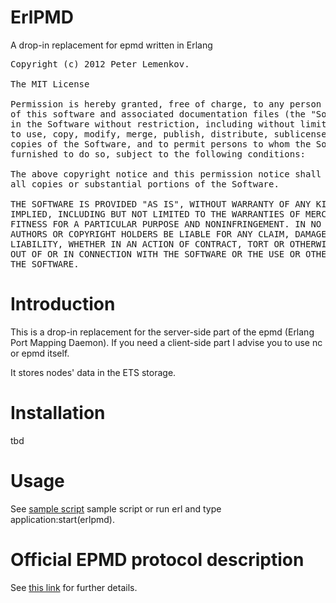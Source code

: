<h1>ErlPMD</h1>

A drop-in replacement for epmd written in Erlang

<pre>
Copyright (c) 2012 Peter Lemenkov.

The MIT License

Permission is hereby granted, free of charge, to any person obtaining a copy
of this software and associated documentation files (the "Software"), to deal
in the Software without restriction, including without limitation the rights
to use, copy, modify, merge, publish, distribute, sublicense, and/or sell
copies of the Software, and to permit persons to whom the Software is
furnished to do so, subject to the following conditions:

The above copyright notice and this permission notice shall be included in
all copies or substantial portions of the Software.

THE SOFTWARE IS PROVIDED "AS IS", WITHOUT WARRANTY OF ANY KIND, EXPRESS OR
IMPLIED, INCLUDING BUT NOT LIMITED TO THE WARRANTIES OF MERCHANTABILITY,
FITNESS FOR A PARTICULAR PURPOSE AND NONINFRINGEMENT. IN NO EVENT SHALL THE
AUTHORS OR COPYRIGHT HOLDERS BE LIABLE FOR ANY CLAIM, DAMAGES OR OTHER
LIABILITY, WHETHER IN AN ACTION OF CONTRACT, TORT OR OTHERWISE, ARISING FROM,
OUT OF OR IN CONNECTION WITH THE SOFTWARE OR THE USE OR OTHER DEALINGS IN
THE SOFTWARE.
</pre>

<h1>Introduction</h1>

This is a drop-in replacement for the server-side part of the epmd (Erlang Port
Mapping Daemon). If you need a client-side part I advise you to use nc or epmd
itself.

It stores nodes' data in the ETS storage.

<h1>Installation</h1>
tbd

<h1>Usage</h1>

See [sample script](https://raw.github.com/lemenkov/erlpmd/master/priv/erlpmd.sh) sample script or run erl and type
application:start(erlpmd).

<h1>Official EPMD protocol description</h1>

See [this link](http://www.erlang.org/doc/apps/erts/erl_dist_protocol.html) for further details.
